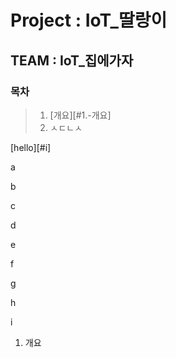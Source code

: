 # **Project : IoT_딸랑이**

## **TEAM : IoT_집에가자**

### 목차

> 1.  [개요][#1.-개요]
> 2. ㅅㄷㄴㅅ
>
> 

[hello][#i]

a

b

c

d

e

f

g

h

i

1. 개요